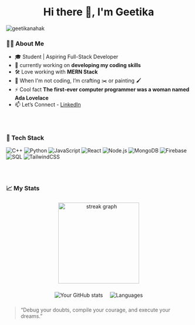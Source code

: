 <h1 align="center">Hi there 👋, I'm Geetika</h1>
<p align="left"> <img src="https://komarev.com/ghpvc/?username=geetikanahak&label=Profile%20views&color=0e75b6&style=flat" alt="geetikanahak" /> </p>

### 👩‍💻 About Me

- 🎓 Student | Aspiring Full-Stack Developer
- 🔭 currently working on **developing my coding skills**
- 🛠️ Love working with **MERN Stack**
- 🎨 When I'm not coding, I’m crafting ✂️ or painting 🖌️
- ⚡ Cool fact **The first-ever computer programmer was a woman named Ada Lovelace**
- 📫 Let’s Connect - [LinkedIn](https://www.linkedin.com/in/geetika-sai-sravani-nahak)  
### &nbsp;



### 🔧 Tech Stack

![C++](https://img.shields.io/badge/C++-1f2b39?style=flat&logo=c%2b%2b&logoColor=white)
![Python](https://img.shields.io/badge/Python-2b2d42?style=flat&logo=python&logoColor=ffdd54)
![JavaScript](https://img.shields.io/badge/JavaScript-323330?style=flat&logo=javascript&logoColor=f7df1e)
![React](https://img.shields.io/badge/React-20232a?style=flat&logo=react&logoColor=61dafb)
![Node.js](https://img.shields.io/badge/Node.js-2b3e2f?style=flat&logo=node.js&logoColor=68a063)
![MongoDB](https://img.shields.io/badge/MongoDB-1e2d2f?style=flat&logo=mongodb&logoColor=47A248)
![Firebase](https://img.shields.io/badge/Firebase-2e2e2e?style=flat&logo=firebase&logoColor=ffca28)
![SQL](https://img.shields.io/badge/SQL-203040?style=flat&logo=mysql&logoColor=ffffff)
![TailwindCSS](https://img.shields.io/badge/TailwindCSS-1e293b?style=flat&logo=tailwind-css&logoColor=38bdf8)

### &nbsp;

### 📈 My Stats 

###

<div align="center">
  <img src="https://streak-stats.demolab.com?user=GeetikaNahak&locale=en&mode=daily&theme=dark&hide_border=false&border_radius=5&order=3&background=0d1117" height="220" alt="streak graph"  />
</div>

###

<div align="center">



 
![Your GitHub stats](https://github-readme-stats.vercel.app/api?username=GeetikaNahak&show_icons=true&theme=dark&count_private=true&title_color=ffffff&icon_color=bb2acf&text_color=daf7dc&rank_icon=github&bg_color=0d1117) &nbsp;&nbsp;&nbsp;
![Languages](https://github-readme-stats.vercel.app/api/top-langs/?username=GeetikaNahak&layout=compact&langs_count=100&theme=dark&title_color=ffffff&icon_color=bb2acf&text_color=daf7dc&bg_color=0d1117)
</div>

###
> “Debug your doubts, compile your courage, and execute your dreams.” 
